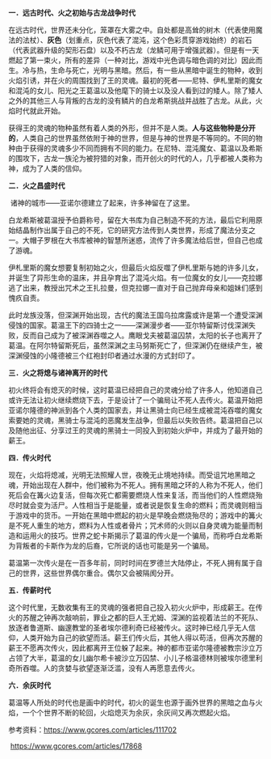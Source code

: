 **一．远古时代、火之初始与古龙战争时代**

​           在远古时代，世界还未分化，笼罩在大雾之中。自处都是高耸的树木（代表使用魔法的法杖）、**灰色**（划重点，灰色代表了混沌，这个色彩贯穿游戏始终）的岩石（代表武器升级的契形石盘）以及不朽古龙（龙鳞可用于增强武器）。但是有一天燃起了第一束火，所有的差异（一种对比，游戏中光色调与暗色调的对比）因此而生。冷与热，生命与死亡，光明与黑暗。然后，有一些从黑暗中诞生的物种，收到火焰引诱，并在火的周围找到了王的灵魂。最初的死者——尼特、伊札里斯的魔女和混沌的女儿、阳光之王葛温以及他麾下的骑士以及没人看到过的矮人。除了矮人之外的其他三人与背叛的古龙的没有鳞片的白龙希斯挑战并战胜了古龙。从此，火焰时代就此开始。

​        获得王的灵魂的物种虽然有着人类的外形，但并不是人类。**人与这些物种是分开的**，人类自己的世界虽然依附于神的世界，但是与神的世界是不等同的。不同的物种由于获得的灵魂多少不同而拥有不同的能力。在尼特、混沌魔女、葛温以及希斯的围攻下，古龙一族沦为被狩猎的对象，而开创火的时代的人，几乎都被人类称为神，成为了人类的信仰。

  

**二．火之昌盛时代**

​        诸神的城市——亚诺尔德建立了起来，许多神留在了这里。

​        白龙希斯被葛温授予伯爵称号，留在大书库为自己制造不死的方法，最后它利用原始结晶制作出属于自己的不死，它的研究方法传到人类世界，形成了魔法分支之一。大帽子罗根在大书库被神的智慧所迷惑，流传了许多魔法给后世，但自己也成了游魂。

​       伊札里斯的魔女想要复制初始之火，但最后火焰反噬了伊札里斯与她的许多儿女，并诞生了异形生命的温床，并且孕育出了混沌火焰。有一位魔女的女儿——克拉娜逃了出来，教授出咒术之王扎拉曼，但克拉娜一直对于自己抛弃母亲和姐妹们感到愧疚自责。

​        此时龙族没落，但深渊开始出现，古代的魔法王国乌拉席露或许是第一个遭受深渊侵蚀的国家。葛温王下的四骑士之一——深渊漫步者——亚尔特留斯讨伐深渊失败，反而自己成为了被深渊吞噬之人。鹰眼戈夫被葛温囚禁，太阳的长子也离开了葛温。在阿尔特留斯死后，虽然深渊之主马努斯死亡了，但深渊仍在继续产生，被深渊侵蚀的小隆德被三个红袍封印者通过水漫的方式封印了。

 

**三．火之将熄与诸神离开的时代**

​       初火终将会有熄灭的时候，这时葛温已经把自己的灵魂分给了许多人，他知道自己或许无法让初火继续燃烧下去，于是设计了一个骗局让不死人去传火。葛温开始把亚诺尔隆德的神派到各个人类的国家去，并让黑骑士向已经生成被混沌吞噬的魔女索要她的灵魂，黑骑士与混沌的恶魔发生战争，但最后以失败告终。葛温把自己以及随他出征、分享过王的灵魂的黑骑士一同投入到初始火炉中，并成为了最开始的薪王。

 

**四．传火时代**

​         现在，火焰将熄减，光明无法照耀人世，夜晚无止境地持续。而受诅咒地黑暗之魂，开始出现在人群中，他们被称为不死人。拥有黑暗之环的人称为不死人，他们死后会在篝火边复活，但每次死亡都需要燃烧人性来复活，而当他们的人性燃烧殆尽时就会变为活尸。人性相当于是能量，或者说是恢复生命的燃料；而灵魂则相当于游戏中的货币。一开始在黑暗中燃起的初火是早晚会燃烧殆尽的；游戏中的篝火是不死人重生的地方，燃料为人性或者骨片；咒术师的火则以自身灵魂为能量而制造和运用火的技巧。世界之蛇卡斯揭示了葛温的传火是一个骗局，而称呼白龙希斯为背叛者的卡斯作为龙的后裔，它所说的话也可能是另一个骗局。

​        葛温第一次传火是在一百多年前，同时时间在罗德兰大陆停止，不死人拥有属于自己的世界，这些世界偶尔重合。偶尔又会被隔阂分开。

 

**五．传薪时代**

​        这个时代里，无数收集有王的灵魂的强者把自己投入初火火炉中，形成薪王。在传火的苏醒之钟再次敲响前，罪业之都的巨人王尤姆、深渊的监视着法兰的不死队、放逐者鲁道斯、幽邃教堂的圣者埃尔德利奇已经被传火。这时神已经几乎无人信仰，人类开始为自己的欲望而活。薪王们传火后，其他人得以苟活，但再次苏醒的薪王不愿再次传火，因此都离开王位躲了起来。神的都市亚诺尔隆德被教宗沙立万占领了大半，葛温的女儿幽尔希卡被沙立万囚禁、小儿子格温德林则被埃尔德里利奇所吞噬。人的贪婪与欲望逐渐泛滥，没有人再愿意去传火。

 

**六．余灰时代**

​       葛温等人所处的时代也是画中的时代，初火的诞生也源于画外世界的黑暗之血与火焰，一个个世界不断的轮回，火焰熄灭为余灰，余灰间又再次燃起火焰。

 

参考资料：https://www.gcores.com/articles/111702

​     https://www.gcores.com/articles/17868